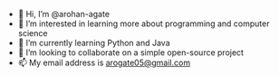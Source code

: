 - 👋 Hi, I’m @arohan-agate
- 👀 I’m interested in learning more about programming and computer science
- 🌱 I’m currently learning Python and Java
- 💞️ I’m looking to collaborate on a simple open-source project
- 📫 My email address is arogate05@gmail.com

<!---
arohan-agate/arohan-agate is a ✨ special ✨ repository because its `README.md` (this file) appears on your GitHub profile.
You can click the Preview link to take a look at your changes.
--->
